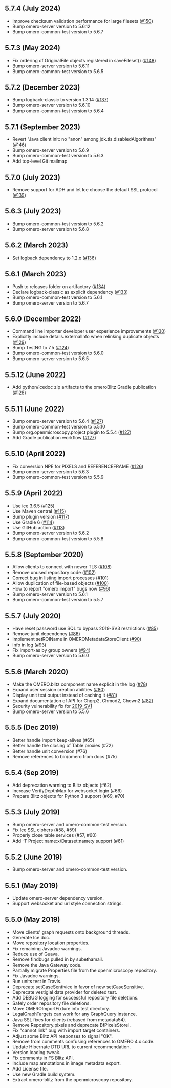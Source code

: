 5.7.4 (July 2024)
-----------------

 - Improve checksum validation performance for large filesets ([#150](https://github.com/ome/omero-blitz/pull/150))
 - Bump omero-server version to 5.6.12
 - Bump omero-common-test version to 5.6.7

5.7.3 (May 2024)
----------------

 - Fix ordering of OriginalFile objects registered in saveFileset() ([#148](https://github.com/ome/omero-blitz/pull/148))
 - Bump omero-server version to 5.6.11
 - Bump omero-common-test version to 5.6.5

5.7.2 (December 2023)
---------------------

 - Bump logback-classic to version 1.3.14 ([#137](https://github.com/ome/omero-blitz/pull/137))
 - Bump omero-server version to 5.6.10
 - Bump omero-common-test version to 5.6.4

5.7.1 (September 2023)
----------------------

 - Revert "Java client init: no "anon" among jdk.tls.disabledAlgorithms"
 ([#146](https://github.com/ome/omero-blitz/pull/146))
 - Bump omero-server version to 5.6.9
 - Bump omero-common-test version to 5.6.3
 - Add top-level Git mailmap

5.7.0 (July 2023)
-----------------

- Remove support for ADH and let Ice choose the default SSL protocol ([#139](https://github.com/ome/omero-blitz/pull/139))

5.6.3 (July 2023)
-----------------

- Bump omero-common-test version to 5.6.2
- Bump omero-server version to 5.6.8

5.6.2 (March 2023)
------------------

- Set logback dependency to 1.2.x ([#136](https://github.com/ome/omero-blitz/pull/136))

5.6.1 (March 2023)
------------------

- Push to releases folder on artifactory ([#134](https://github.com/ome/omero-blitz/pull/134))
- Declare logback-classic as explicit dependency ([#133](https://github.com/ome/omero-blitz/pull/133))
- Bump omero-common-test version to 5.6.1
- Bump omero-server version to 5.6.7

5.6.0 (December 2022)
---------------------

- Command line importer developer user experience improvements ([#130](https://github.com/ome/omero-blitz/pull/130))
- Explicitly include details.externalInfo when relinking duplicate objects ([#129](https://github.com/ome/omero-blitz/pull/129))
- Bump TestNG to 7.5 ([#124](https://github.com/ome/omero-blitz/pull/124))
- Bump omero-common-test version to 5.6.0
- Bump omero-server version to 5.6.5


5.5.12 (June 2022)
------------------

- Add python/icedoc zip artifacts to the omeroBlitz Gradle publication ([#128](https://github.com/ome/omero-blitz/pull/128))

5.5.11 (June 2022)
------------------

- Bump omero-server version to 5.6.4 ([#127](https://github.com/ome/omero-blitz/pull/127))
- Bump omero-common-test version to 5.5.10
- Bump org.openmicroscopy.project plugin to 5.5.4 ([#127](https://github.com/ome/omero-blitz/pull/127))
- Add Gradle publication workflow ([#127](https://github.com/ome/omero-blitz/pull/127))

5.5.10 (April 2022)
------------------

- Fix conversion NPE for PIXELS and REFERENCEFRAME ([#126](https://github.com/ome/omero-blitz/pull/126))
- Bump omero-server version to 5.6.3
- Bump omero-common-test version to 5.5.9

5.5.9 (April 2022)
------------------

- Use ice 3.6.5 ([#125](https://github.com/ome/omero-blitz/pull/125))
- Use Maven central ([#115](https://github.com/ome/omero-blitz/pull/115))
- Bump plugin version ([#117](https://github.com/ome/omero-blitz/pull/117))
- Use Gradle 6 ([#114](https://github.com/ome/omero-blitz/pull/114))
- Use GitHub action ([#113](https://github.com/ome/omero-blitz/pull/113))
- Bump omero-server version to 5.6.2
- Bump omero-common-test version to 5.5.8

5.5.8 (September 2020)
----------------------

- Allow clients to connect with newer TLS ([#108](https://github.com/ome/omero-blitz/pull/108))
- Remove unused repository code ([#102](https://github.com/ome/omero-blitz/pull/102))
- Correct bug in listing import processes ([#101](https://github.com/ome/omero-blitz/pull/101))
- Allow duplication of file-based objects ([#100](https://github.com/ome/omero-blitz/pull/100))
- How to report "omero import" bugs now ([#96](https://github.com/ome/omero-blitz/pull/96))
- Bump omero-server version to 5.6.1
- Bump omero-common-test version to 5.5.7

5.5.7 (July 2020)
-----------------

- Have reset password use SQL to bypass 2019-SV3 restrictions ([#85](https://github.com/ome/omero-blitz/pull/85))
- Remove junit dependency ([#86](https://github.com/ome/omero-blitz/pull/86))
- Implement setROIName in OMEROMetadataStoreClient ([#90](https://github.com/ome/omero-blitz/pull/90))
- info in log ([#93](https://github.com/ome/omero-blitz/pull/93))
- Fix import-as by group owners ([#94](https://github.com/ome/omero-blitz/pull/94))
- Bump omero-server version to 5.6.0

5.5.6 (March 2020)
------------------

- Make the OMERO.blitz component name explicit in the log
  ([#78](https://github.com/ome/omero-blitz/pull/78))
- Expand user session creation abilities
  ([#80](https://github.com/ome/omero-blitz/pull/80))
- Display unit test output instead of caching it
  ([#81](https://github.com/ome/omero-blitz/pull/81))
- Expand documentation of API for Chgrp2, Chmod2, Chown2
  ([#82](https://github.com/ome/omero-blitz/pull/82))
- Security vulnerability fix for
  [2019-SV1](https://www.openmicroscopy.org/security/advisories/2019-SV1-reader-used-files/)
- Bump omero-server version to 5.5.6

5.5.5 (Dec 2019)
----------------

- Better handle import keep-alives (#65)
- Better handle the closing of Table proxies (#72)
- Better handle unit conversion (#76)
- Remove references to bin/omero from docs (#75)

5.5.4 (Sep 2019)
----------------

- Add deprecation warning to Blitz objects (#62)
- Increase VerifyDepthMax for websocket login (#66)
- Prepare Blitz objects for Python 3 support (#69, #70)

5.5.3 (July 2019)
-----------------

- Bump omero-server and omero-common-test version.
- Fix Ice SSL ciphers (#58, #59)
- Properly close table services (#57, #60)
- Add -T Project:name:x/Dataset:name:y support (#61)

5.5.2 (June 2019)
-----------------

- Bump omero-server and omero-common-test version.

5.5.1 (May 2019)
----------------

- Update omero-server dependency version.
- Support websocket and url style connection strings.

5.5.0 (May 2019)
----------------

- Move clients' graph requests onto background threads.
- Generate Ice doc.
- Move repository location properties.
- Fix remaining Javadoc warnings.
- Reduce use of Guava.
- Remove findbugs pulled in by subethamail.
- Remove the Java Gateway code.
- Partially migrate Properties file from the openmicroscopy repository.
- Fix Javadoc warnings.
- Run units test in Travis.
- Deprecate setCaseSentivice in favor of new setCaseSensitive.
- Deprecate vestigial data provider for deleted test.
- Add DEBUG logging for successful repository file deletions.
- Safely order repository file deletions.
- Move OMEROImportFixture into test directory.
- LegalGraphTargets can work for any GraphQuery instance.
- Java SSL fixes for clients (rebased from metadata54).
- Remove Repository.pixels and deprecate BfPixelsStoreI.
- Fix "cannot link" bug with import target containers.
- Adjust some Blitz API responses to signal "OK".
- Remove from comments confusing references to OMERO 4.x code.
- Update Hibernate DTD URL to current recommendation.
- Version loading tweak.
- Fix comments in FS Blitz API.
- Include map annotations in image metadata export.
- Add License file.
- Use new Gradle build system.
- Extract omero-blitz from the openmicroscopy repository.
